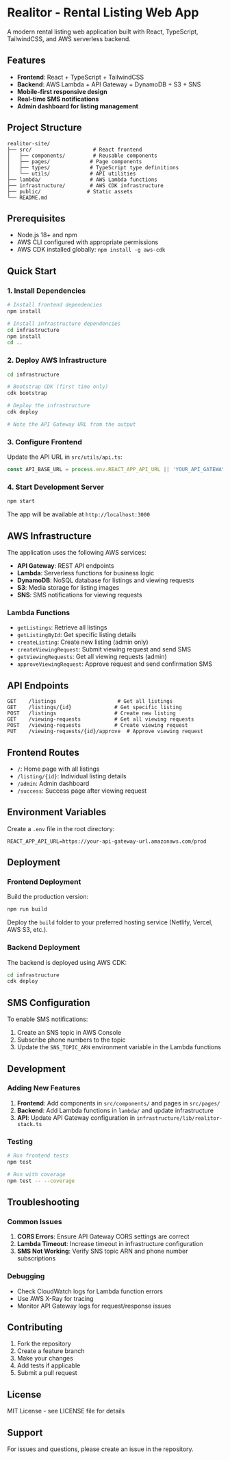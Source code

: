 # Realitor - Rental Listing Web App

A modern rental listing web application built with React, TypeScript, TailwindCSS, and AWS serverless backend.

## Features

- **Frontend**: React + TypeScript + TailwindCSS
- **Backend**: AWS Lambda + API Gateway + DynamoDB + S3 + SNS
- **Mobile-first responsive design**
- **Real-time SMS notifications**
- **Admin dashboard for listing management**

## Project Structure

```
realitor-site/
├── src/                    # React frontend
│   ├── components/         # Reusable components
│   ├── pages/             # Page components
│   ├── types/             # TypeScript type definitions
│   └── utils/             # API utilities
├── lambda/                # AWS Lambda functions
├── infrastructure/        # AWS CDK infrastructure
├── public/               # Static assets
└── README.md
```

## Prerequisites

- Node.js 18+ and npm
- AWS CLI configured with appropriate permissions
- AWS CDK installed globally: `npm install -g aws-cdk`

## Quick Start

### 1. Install Dependencies

```bash
# Install frontend dependencies
npm install

# Install infrastructure dependencies
cd infrastructure
npm install
cd ..
```

### 2. Deploy AWS Infrastructure

```bash
cd infrastructure

# Bootstrap CDK (first time only)
cdk bootstrap

# Deploy the infrastructure
cdk deploy

# Note the API Gateway URL from the output
```

### 3. Configure Frontend

Update the API URL in `src/utils/api.ts`:

```typescript
const API_BASE_URL = process.env.REACT_APP_API_URL || 'YOUR_API_GATEWAY_URL';
```

### 4. Start Development Server

```bash
npm start
```

The app will be available at `http://localhost:3000`

## AWS Infrastructure

The application uses the following AWS services:

- **API Gateway**: REST API endpoints
- **Lambda**: Serverless functions for business logic
- **DynamoDB**: NoSQL database for listings and viewing requests
- **S3**: Media storage for listing images
- **SNS**: SMS notifications for viewing requests

### Lambda Functions

- `getListings`: Retrieve all listings
- `getListingById`: Get specific listing details
- `createListing`: Create new listing (admin only)
- `createViewingRequest`: Submit viewing request and send SMS
- `getViewingRequests`: Get all viewing requests (admin)
- `approveViewingRequest`: Approve request and send confirmation SMS

## API Endpoints

```
GET    /listings                    # Get all listings
GET    /listings/{id}              # Get specific listing
POST   /listings                   # Create new listing
GET    /viewing-requests           # Get all viewing requests
POST   /viewing-requests           # Create viewing request
PUT    /viewing-requests/{id}/approve  # Approve viewing request
```

## Frontend Routes

- `/`: Home page with all listings
- `/listing/{id}`: Individual listing details
- `/admin`: Admin dashboard
- `/success`: Success page after viewing request

## Environment Variables

Create a `.env` file in the root directory:

```env
REACT_APP_API_URL=https://your-api-gateway-url.amazonaws.com/prod
```

## Deployment

### Frontend Deployment

Build the production version:

```bash
npm run build
```

Deploy the `build` folder to your preferred hosting service (Netlify, Vercel, AWS S3, etc.).

### Backend Deployment

The backend is deployed using AWS CDK:

```bash
cd infrastructure
cdk deploy
```

## SMS Configuration

To enable SMS notifications:

1. Create an SNS topic in AWS Console
2. Subscribe phone numbers to the topic
3. Update the `SNS_TOPIC_ARN` environment variable in the Lambda functions

## Development

### Adding New Features

1. **Frontend**: Add components in `src/components/` and pages in `src/pages/`
2. **Backend**: Add Lambda functions in `lambda/` and update infrastructure
3. **API**: Update API Gateway configuration in `infrastructure/lib/realitor-stack.ts`

### Testing

```bash
# Run frontend tests
npm test

# Run with coverage
npm test -- --coverage
```

## Troubleshooting

### Common Issues

1. **CORS Errors**: Ensure API Gateway CORS settings are correct
2. **Lambda Timeout**: Increase timeout in infrastructure configuration
3. **SMS Not Working**: Verify SNS topic ARN and phone number subscriptions

### Debugging

- Check CloudWatch logs for Lambda function errors
- Use AWS X-Ray for tracing
- Monitor API Gateway logs for request/response issues

## Contributing

1. Fork the repository
2. Create a feature branch
3. Make your changes
4. Add tests if applicable
5. Submit a pull request

## License

MIT License - see LICENSE file for details

## Support

For issues and questions, please create an issue in the repository. 